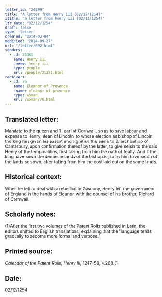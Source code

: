 ```yaml
---
letter_id: "24399"
title: "A letter from Henry III (02/12/1254)"
ititle: "a letter from henry iii (02/12/1254)"
ltr_date: "02/12/1254"
draft: false
type: "letter"
created: "2014-03-04"
modified: "2014-09-27"
url: "/letter/692.html"
senders:
  - id: 21381
    name: Henry III
    iname: henry iii
    type: people
    url: /people/21381.html
receivers:
  - id: 76
    name: Eleanor of Provence
    iname: eleanor of provence
    type: woman
    url: /woman/76.html
---
```

<h2> Translated letter:</h2>Mandate to the queen and R. earl of Cornwall, so as to save labour and expense to Henry, dean of Lincoln, to whose election as bishop of Lincoln the king has given his assent and signified the same to B. archbishop of Canterbury, upon confirmation thereof by the latter, to give seisin to the said Henry of the temporalities, first taking from him the oath of fealty.  And if the king have sown the demesne lands of the bishopric, to let him have seisin of the lands so sown, after taking from him the cost laid out on the same lands.
<h2 class="mt-4"> Historical context:</h2>When he left to deal with a rebellion in Gascony, Henry left the government of England in the hands of Eleanor, with the counsel of his brother, Richard of Cornwall.
<h2 class="mt-4"> Scholarly notes:</h2>(1)After the first two volumes of the Patent Rolls published in Latin, the editors shifted to English translations, explaining that the "language tends gradually to become more formal and verbose."
<h2 class="mt-4"> Printed source:</h2><p><em>Calendar of the Patent Rolls, Henry III,</em> 1247-58, 4.268.(1)</p><h2 class="mt-4"> Date:</h2>02/12/1254